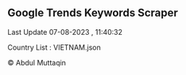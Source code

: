

## Google Trends Keywords Scraper 
 
Last Update 07-08-2023 , 11:40:32

Country List :
VIETNAM.json



© Abdul Muttaqin 
